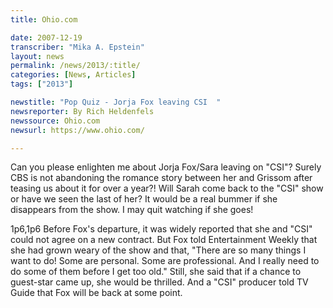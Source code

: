 ```yaml
---
title: Ohio.com

date: 2007-12-19
transcriber: "Mika A. Epstein"
layout: news
permalink: /news/2013/:title/
categories: [News, Articles]
tags: ["2013"]

newstitle: "Pop Quiz - Jorja Fox leaving CSI  "
newsreporter: By Rich Heldenfels
newssource: Ohio.com
newsurl: https://www.ohio.com/

---
```


Can you please enlighten me about Jorja Fox/Sara leaving on "CSI"? Surely CBS is not abandoning the romance story between her and Grissom after teasing us about it for over a year?! Will Sarah come back to the "CSI" show or have we seen the last of her? It would be a real bummer if she disappears from the show. I may quit watching if she goes!

1p6,1p6 Before Fox's departure, it was widely reported that she and "CSI" could not agree on a new contract. But Fox told Entertainment Weekly that she had grown weary of the show and that, "There are so many things I want to do! Some are personal. Some are professional. And I really need to do some of them before I get too old." Still, she said that if a chance to guest-star came up, she would be thrilled. And a "CSI" producer told TV Guide that Fox will be back at some point.
